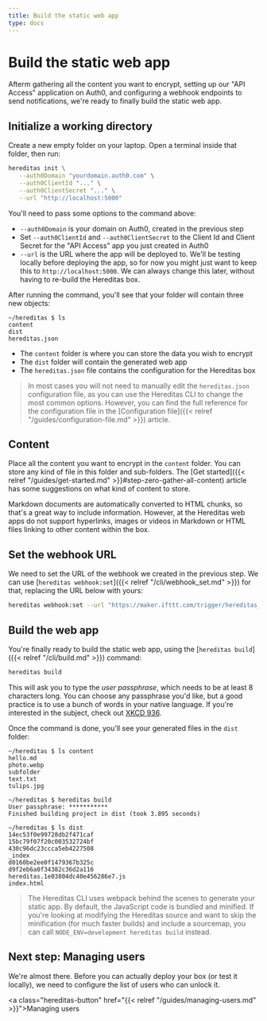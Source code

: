 ```yaml
---
title: Build the static web app
type: docs
---
```


# Build the static web app

Afterm gathering all the content you want to encrypt, setting up our "API Access" application on Auth0, and configuring a webhook endpoints to send notifications, we're ready to finally build the static web app.

## Initialize a working directory

Create a new empty folder on your laptop. Open a terminal inside that folder, then run:

````sh
hereditas init \
   --auth0Domain "yourdomain.auth0.com" \
   --auth0ClientId "..." \
   --auth0ClientSecret "..." \
   --url "http://localhost:5000"
````

You'll need to pass some options to the command above:

- `--auth0Domain` is your domain on Auth0, created in the previous step
- Set `--auth0ClientId` and `--auth0ClientSecret` to the Client Id and Client Secret for the "API Access" app you just created in Auth0
- `--url` is the URL where the app will be deployed to. We'll be testing locally before deploying the app, so for now you might just want to keep this to `http://localhost:5000`. We can always change this later, without having to re-build the Hereditas box.

After running the command, you'll see that your folder will contain three new objects:

````text
~/hereditas $ ls
content
dist
hereditas.json
````

- The `content` folder is where you can store the data you wish to encrypt
- The `dist` folder will contain the generated web app
- The `hereditas.json` file contains the configuration for the Hereditas box

> In most cases you will not need to manually edit the `hereditas.json` configuration file, as you can use the Hereditas CLI to change the most common options. However, you can find the full reference for the configuration file in the [Configuration file]({{< relref "/guides/configuration-file.md" >}}) article.

## Content

Place all the content you want to encrypt in the `content` folder. You can store any kind of file in this folder and sub-folders. The [Get started]({{< relref "/guides/get-started.md" >}}#step-zero-gather-all-content) article has some suggestions on what kind of content to store.

Markdown documents are automatically converted to HTML chunks, so that's a great way to include information. However, at the Hereditas web apps do not support hyperlinks, images or videos in Markdown or HTML files linking to other content within the box.

## Set the webhook URL

We need to set the URL of the webhook we created in the previous step. We can use [`hereditas webhook:set`]({{< relref "/cli/webhook_set.md" >}}) for that, replacing the URL below with yours:

````sh
hereditas webhook:set --url "https://maker.ifttt.com/trigger/hereditas_auth/with/key/123abc456def"
````

## Build the web app

You're finally ready to build the static web app, using the [`hereditas build`]({{< relref "/cli/build.md" >}}) command:

````sh
hereditas build
````

This will ask you to type the *user passphrase*, which needs to be at least 8 characters long. You can choose any passphrase you'd like, but a good practice is to use a bunch of words in your native language. If you're interested in the subject, check out [XKCD 936](https://www.explainxkcd.com/wiki/index.php/936:_Password_Strength).

Once the command is done, you'll see your generated files in the `dist` folder:

````text
~/hereditas $ ls content
hello.md
photo.webp
subfolder
text.txt
tulips.jpg

~/hereditas $ hereditas build
User passphrase: ***********
Finished building project in dist (took 3.895 seconds)

~/hereditas $ ls dist
14ec53f0e99728db2f471caf
15bc79f07f20c003532724bf
430c96dc23ccca5eb4227508
_index
d0160be2ee0f1479367b325c
d9f2eb6a0f34382c36d2a116
hereditas.1e03804dc40e456286e7.js
index.html
````

> The Hereditas CLI uses webpack behind the scenes to generate your static app. By default, the JavaScript code is bundled and minified. If you're looking at modifying the Hereditas source and want to skip the minification (for much faster builds) and include a sourcemap, you can call `NODE_ENV=development hereditas build` instead.

## Next step: Managing users

We're almost there. Before you can actually deploy your box (or test it locally), we need to configure the list of users who can unlock it.

<a class="hereditas-button" href="{{< relref "/guides/managing-users.md" >}}">Managing users</a>
